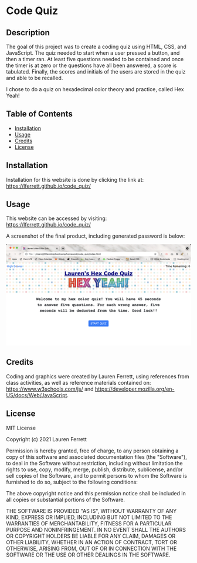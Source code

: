 # Code Quiz

## Description

The goal of this project was to create a coding quiz using HTML, CSS, and JavaScript. The quiz needed to start when a user pressed a button, and then a timer ran. At least five questions needed to be contained and once the timer is at zero or the questions have all been answered, a score is tabulated. Finally, the scores and initials of the users are stored in the quiz and able to be recalled.

I chose to do a quiz on hexadecimal color theory and practice, called Hex Yeah!

## Table of Contents

- [Installation](#installation)
- [Usage](#usage)
- [Credits](#credits)
- [License](#license)

## Installation

Installation for this website is done by clicking the link at: https://lferrett.github.io/code_quiz/

## Usage

This website can be accessed by visiting: https://lferrett.github.io/code_quiz/

A screenshot of the final product, including generated password is below:

![Screenshot of Lauren Ferrett's coding quiz](assets/images/screenshot.png)

## Credits

Coding and graphics were created by Lauren Ferrett, using references from class activities, as well as reference materials contained on: https://www.w3schools.com/js/ and https://developer.mozilla.org/en-US/docs/Web/JavaScript. 

## License

MIT License

Copyright (c) 2021 Lauren Ferrett

Permission is hereby granted, free of charge, to any person obtaining a copy
of this software and associated documentation files (the "Software"), to deal
in the Software without restriction, including without limitation the rights
to use, copy, modify, merge, publish, distribute, sublicense, and/or sell
copies of the Software, and to permit persons to whom the Software is
furnished to do so, subject to the following conditions:

The above copyright notice and this permission notice shall be included in all
copies or substantial portions of the Software.

THE SOFTWARE IS PROVIDED "AS IS", WITHOUT WARRANTY OF ANY KIND, EXPRESS OR
IMPLIED, INCLUDING BUT NOT LIMITED TO THE WARRANTIES OF MERCHANTABILITY,
FITNESS FOR A PARTICULAR PURPOSE AND NONINFRINGEMENT. IN NO EVENT SHALL THE
AUTHORS OR COPYRIGHT HOLDERS BE LIABLE FOR ANY CLAIM, DAMAGES OR OTHER
LIABILITY, WHETHER IN AN ACTION OF CONTRACT, TORT OR OTHERWISE, ARISING FROM,
OUT OF OR IN CONNECTION WITH THE SOFTWARE OR THE USE OR OTHER DEALINGS IN THE
SOFTWARE.